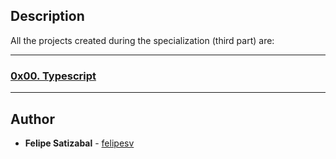 ## Description
All the projects created during the specialization (third part) are:

---

### [0x00. Typescript](./0x00-TypeScript)

---

## Author
* **Felipe Satizabal** - [felipesv](https://github.com/felipesv)
